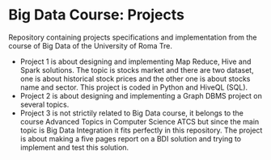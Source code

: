 # Big Data Course: Projects
Repository containing projects specifications and implementation from the course of Big Data of the University of Roma Tre. 
* Project 1 is about designing and implementing Map Reduce, Hive and Spark solutions. The topic is stocks market and there are two dataset, one is about historical stock prices and the other one is about stocks name and sector. This project is coded in Python and HiveQL (SQL).
* Project 2 is about designing and implementing a Graph DBMS project on several topics.
* Project 3 is not strictily related to Big Data course, it belongs to the course Advanced Topics in Computer Science ATCS but since the main topic is Big Data Integration it fits perfectly in this repository. The project is about making a five pages report on a BDI solution and trying to implement and test this solution. 
